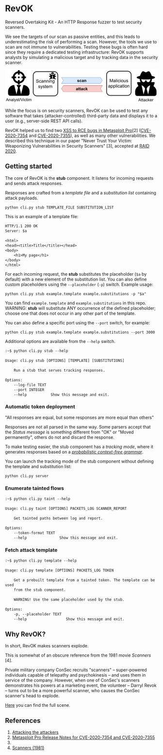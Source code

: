 # RevOK

Reversed Overtaking Kit - An HTTP Response fuzzer to test security scanners.

We see the targets of our scan as passive entities, and this leads to underestimating the risk of performing a scan. However, the tools we use to scan are not immune to vulnerabilities.
Testing these bugs is often hard since they require a dedicated testing infrastructure: RevOK supports analysts by simulating a malicious target and by tracking data in the security scanner.

![RevOK flow](revok-flow.png)

While the focus is on security scanners, RevOK can be used to test any software that takes (attacker-controlled) third-party data and displays it to a user (e.g., server-side REST API calls).

RevOK helped us to find two [XSS to RCE bugs in Metasploit Pro](https://avalz.it/research/metasploit-pro-xss-to-rce/)[2] ([CVE-2020-7354](https://cve.mitre.org/cgi-bin/cvename.cgi?name=2020-7354) and [CVE-2020-7355](https://cve.mitre.org/cgi-bin/cvename.cgi?name=2020-7355)), as well as many other vulnerabilities.
We described this technique in our paper "Never Trust Your Victim: Weaponizing Vulnerabilities in Security Scanners" [3], accepted at [RAID 2020](https://raid2020.org/).

## Getting started

The core of RevOK is the **stub** component.
It listens for incoming requests and sends attack responses.

Responses are crafted from a *template file* and a *substitution list* containing attack payloads.
```
python cli.py stub TEMPLATE_FILE SUBSTITUTION_LIST
```

This is an example of a template file:
```
HTTP/1.1 200 OK
Server: $a

<html>
<head><title>Title</title></head>
<body>
    <h1>My page</h1>
</body>
</html>
```

For each incoming request, the **stub** substitutes the placeholder (`$a` by default) with a new element of the substitution list.
You can also define custom placeholders using the `--placeholder` (`-p`) switch. Example usage:
```
python cli.py stub example.template example.substitutions -p "$a"
```
You can find `example.template` and `example.substitutions` in this repo. WARNING: **stub** will substitute ANY occurrence of the defined placeholder; choose one that does not occur in any other part of the template.

You can also define a specific port using the `--port` switch, for example:

```
python cli.py stub example.template example.substitutions --port 3000
```

Additional options are available from the `--help` switch.

```
:~$ python cli.py stub --help

Usage: cli.py stub [OPTIONS] [TEMPLATE] [SUBSTITUTIONS]

    Run a stub that serves tracking responses.

Options:
    --log-file TEXT
    --port INTEGER
    --help           Show this message and exit.
```

### Automatic token deployment

"All responses are equal, but some responses are more equal than others"

Responses are not all parsed in the same way.
Some parsers accept that the *Status message* is something different from "OK" or "Moved permanently",
others do not and discard the response.

To make testing easier, the stub component has a *tracking mode*, where it generates responses based on
a [*probabilistic context-free grammar*](fuzzer/probabilistichttpfuzzer.py).

You can launch the tracking mode of the stub component without defining the template and substitution list:

```
python cli.py server
```

### Enumerate tainted flows

```
:~$ python cli.py taint --help

Usage: cli.py taint [OPTIONS] PACKETS_LOG SCANNER_REPORT

    Get tainted paths between log and report.

Options:
    --token-format TEXT
    --help               Show this message and exit.

```

### Fetch attack template

```
:~$ python cli.py template --help

Usage: cli.py template [OPTIONS] PACKETS_LOG TOKEN

    Get a prebuilt template from a tainted token. The template can be used
    from the stub component.
    
    WARNING! Use the same placeholder used by the stub.

Options:
    -p, --placeholder TEXT
    --help                  Show this message and exit.
```

## Why RevOK?

In short, RevOK makes scanners explode.

This is somewhat of an obscure reference from the 1981 movie *Scanners* [4].

Private military company ConSec recruits "scanners" – super-powered individuals capable of telepathy and psychokinesis – and uses them in service of the company.
However, when one of ConSec's scanners demonstrates his powers at a marketing event, the volunteer – Darryl Revok – turns out to be a more powerful scanner, who causes the ConSec scanner's head to explode.

[Here](https://www.youtube.com/watch?v=qnp1jfLhtck) you can find the full scene.

## References

1. [Attacking the attackers](https://avalz.it/research/metasploit-pro-xss-to-rce/)
2. [Metasploit Pro Release Notes for CVE-2020-7354 and CVE-2020-7355](https://help.rapid7.com/metasploit/release-notes/archive/2020/05/#20200514)
3. 
4. [Scanners (1981)](https://www.imdb.com/title/tt0081455/)
